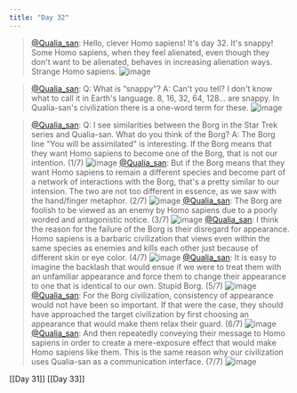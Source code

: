 ```yaml
---
title: "Day 32"
---
```


> [@Qualia_san](https://twitter.com/Qualia_san/status/1596887667484266497?s=20&t=EmzWnISbTqhJOopDCPA5zA): Hello, clever Homo sapiens! It's day 32. It's snappy!
> Some Homo sapiens, when they feel alienated, even though they don't want to be alienated, behaves in increasing alienation ways. Strange Homo sapiens.
> ![image](https://pbs.twimg.com/media/FilCUpYVIAASVbm.png)

> [@Qualia_san](https://twitter.com/Qualia_san/status/1596887672114450432?s=20&t=EmzWnISbTqhJOopDCPA5zA): Q: What is “snappy"?
> A: Can't you tell? I don't know what to call it in Earth's language. 8, 16, 32, 64, 128... are snappy. In Qualia-san's civilization there is a one-word term for these.
> ![image](https://pbs.twimg.com/media/FilCZuTVsAAY8o_.png)

> [@Qualia_san](https://twitter.com/Qualia_san/status/1596887676648452096?s=20&t=EmzWnISbTqhJOopDCPA5zA): Q: I see similarities between the Borg in the Star Trek series and Qualia-san. What do you think of the Borg?
> A: The Borg line "You will be assimilated" is interesting. If the Borg means that they want Homo sapiens to become one of the Borg, that is not our intention. (1/7)
> ![image](https://pbs.twimg.com/media/FilCwciVUAE7I_U.png)
> [@Qualia_san](https://twitter.com/Qualia_san/status/1596887681664851969?s=20&t=EmzWnISbTqhJOopDCPA5zA): But if the Borg means that they want Homo sapiens to remain a different species and become part of a network of interactions with the Borg, that's a pretty similar to our intension. The two are not too different in essence, as we saw with the hand/finger metaphor. (2/7)
> ![image](https://pbs.twimg.com/media/FilED9oUoAE_fhh.png)
> [@Qualia_san](https://twitter.com/Qualia_san/status/1596887685498445824?s=20&t=EmzWnISbTqhJOopDCPA5zA): The Borg are foolish to be viewed as an enemy by Homo sapiens due to a poorly worded and antagonistic notice. (3/7)
> ![image](https://pbs.twimg.com/media/FilENn9UAAExi_m.png)
> [@Qualia_san](https://twitter.com/Qualia_san/status/1596887689558577152?s=20&t=EmzWnISbTqhJOopDCPA5zA): I think the reason for the failure of the Borg is their disregard for appearance. Homo sapiens is a barbaric civilization that views even within the same species as enemies and kills each other just because of different skin or eye color. (4/7)
> ![image](https://pbs.twimg.com/media/FilEntmVIAEyMHu.png)
> [@Qualia_san](https://twitter.com/Qualia_san/status/1596887693467602944?s=20&t=EmzWnISbTqhJOopDCPA5zA): It is easy to imagine the backlash that would ensue if we were to treat them with an unfamiliar appearance and force them to change their appearance to one that is identical to our own. Stupid Borg. (5/7)
> ![image](https://pbs.twimg.com/media/FilE1kaVIAEGTni.png)
> [@Qualia_san](https://twitter.com/Qualia_san/status/1596887697582305282?s=20&t=EmzWnISbTqhJOopDCPA5zA): For the Borg civilization, consistency of appearance would not have been so important. If that were the case, they should have approached the target civilization by first choosing an appearance that would make them relax their guard. (6/7)
> ![image](https://pbs.twimg.com/media/FilGeZRUUAAjBdD.png)
> [@Qualia_san](https://twitter.com/Qualia_san/status/1596887701843693568?s=20&t=EmzWnISbTqhJOopDCPA5zA): And then repeatedly conveying their message to Homo sapiens in order to create a mere-exposure effect that would make Homo sapiens like them.
> This is the same reason why our civilization uses Qualia-san as a communication interface. (7/7)
> ![image](https://pbs.twimg.com/media/FilGo4sVEAEpTAP.png)

[[Day 31]] [[Day 33]]
